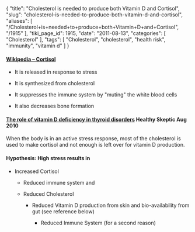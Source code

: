 {
    "title": "Cholesterol is needed to produce both Vitamin D and Cortisol",
    "slug": "cholesterol-is-needed-to-produce-both-vitamin-d-and-cortisol",
    "aliases": [
        "/Cholesterol+is+needed+to+produce+both+Vitamin+D+and+Cortisol",
        "/1915"
    ],
    "tiki_page_id": 1915,
    "date": "2011-08-13",
    "categories": [
        "Cholesterol"
    ],
    "tags": [
        "Cholesterol",
        "cholesterol",
        "health risk",
        "immunity",
        "vitamin d"
    ]
}


#### [Wikipedia – Cortisol](http://en.wikipedia.org/wiki/Cortisol%20)

* It is released in response to stress

* It is synthesized from cholesterol

* It suppresses the immune system by "muting" the white blood cells

* It also decreases bone formation

#### [The role of vitamin D deficiency in thyroid disorders](http://thehealthyskeptic.org/the-role-of-vitamin-d-deficiency-in-thyroid-disorders) Healthy Skeptic Aug 2010

When the body is in an active stress response, most of the cholesterol is used to make cortisol and not enough is left over for vitamin D production.

#### Hypothesis: High stress results in

* Increased Cortisol

   * Reduced immune system and

   * Reduced Cholesterol

      * Reduced Vitamin D production from skin and bio-availability from gut (see reference below)

         * Reduced Immune System (for a second reason)